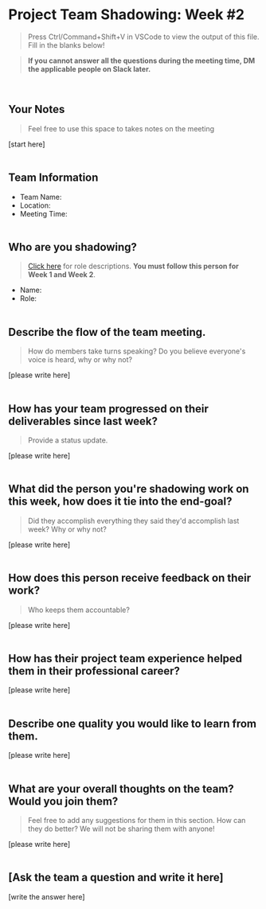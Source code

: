 # Project Team Shadowing: Week #2
> Press Ctrl/Command+Shift+V in VSCode to view the output of this file. Fill in the blanks below!

> **If you cannot answer all the questions during the meeting time, DM the applicable people on Slack later.**

<br>

## Your Notes
> Feel free to use this space to takes notes on the meeting

[start here]
<br><br>

## Team Information
- Team Name: 
- Location:
- Meeting Time:
<br><br>

## Who are you shadowing?
> [Click here](https://www.notion.so/h4i/Project-Team-Role-Descriptions-1aa197abf07b80b4b371efff5970a227?pvs=4) for role descriptions. **You must follow this person for Week 1 and Week 2**.

- Name:
- Role:
<br><br>

## Describe the flow of the team meeting.
> How do members take turns speaking? Do you believe everyone's voice is heard, why or why not?

[please write here]
<br><br>

## How has your team progressed on their deliverables since last week?
> Provide a status update.

[please write here]
<br><br>

## What did the person you're shadowing work on this week, how does it tie into the end-goal?
> Did they accomplish everything they said they'd accomplish last week? Why or why not?

[please write here]
<br><br>

## How does this person receive feedback on their work?
> Who keeps them accountable?

[please write here]
<br><br>

## How has their project team experience helped them in their professional career?
[please write here]
<br><br>

## Describe one quality you would like to learn from them.
[please write here]
<br><br>

## What are your overall thoughts on the team? Would you join them?
> Feel free to add any suggestions for them in this section. How can they do better? We will not be sharing them with anyone!

[please write here]
<br><br>

## [Ask the team a question and write it here]
[write the answer here]

